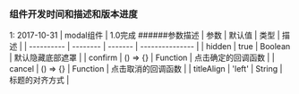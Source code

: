 ### 组件开发时间和描述和版本进度

1: 2017-10-31 | modal组件 | 1.0完成
######参数描述
| 参数        | 默认值    | 类型      |   描述           |
| ---------- | -------- | -------  | --------------- |
| hidden     | true     | Boolean  | 默认隐藏底部遮罩   |
| confirm    | () => {} | Function | 点击确定的回调函数 |
| cancel     | () => {} | Function | 点击取消的回调函数 |
| titleAlign | 'left'   | String   | 标题的对齐方式    |

